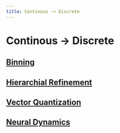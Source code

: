 ```yaml
---
title: Continous -> Discrete
---
```


# Continous -> Discrete

## [Binning](Binning.md)

## [Hierarchial Refinement](Hierarchial%20Refinement.md)

## [Vector Quantization](Vector%20Quantization.md)

## [Neural Dynamics](Neural%20Dynamics.md)


































































































